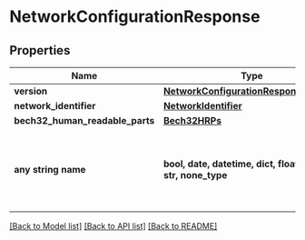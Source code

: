 # NetworkConfigurationResponse


## Properties
Name | Type | Description | Notes
------------ | ------------- | ------------- | -------------
**version** | [**NetworkConfigurationResponseVersion**](NetworkConfigurationResponseVersion.md) |  | 
**network_identifier** | [**NetworkIdentifier**](NetworkIdentifier.md) |  | 
**bech32_human_readable_parts** | [**Bech32HRPs**](Bech32HRPs.md) |  | 
**any string name** | **bool, date, datetime, dict, float, int, list, str, none_type** | any string name can be used but the value must be the correct type | [optional]

[[Back to Model list]](../README.md#documentation-for-models) [[Back to API list]](../README.md#documentation-for-api-endpoints) [[Back to README]](../README.md)


